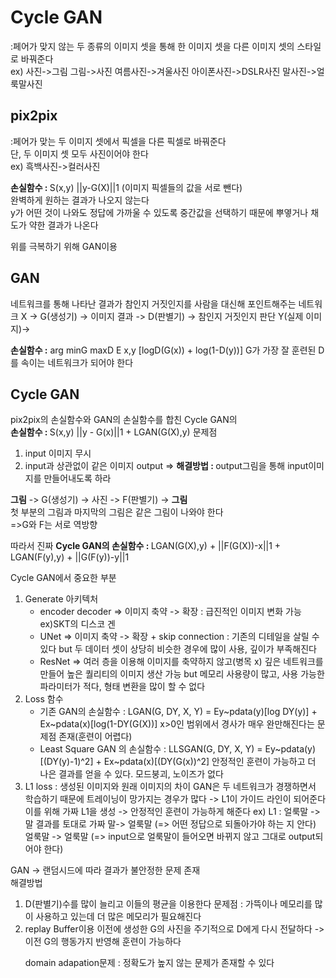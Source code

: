 # Cycle GAN
:페어가 맞지 않는 두 종류의 이미지 셋을 통해 한 이미지 셋을 다른 이미지 셋의 스타일로 바꿔준다  
ex) 사진->그림 그림->사진 여름사진->겨울사진 아이폰사진->DSLR사진 말사진->얼룩말사진  

## pix2pix
:페어가 맞는 두 이미지 셋에서 픽셀을 다른 픽셀로 바꿔준다  
단, 두 이미지 셋 모두 사진이어야 한다  
ex) 흑백사진->컬러사진  

<strong> 손실함수 : </strong> S(x,y) ||y-G(X)||1 (이미지 픽셀들의 값을 서로 뺀다)  
완벽하게 원하는 결과가 나오지 않는다  
y가 어떤 것이 나와도 정답에 가까울 수 있도록 중간값을 선택하기 때문에 뿌옇거나 채도가 약한 결과가 나온다  
  
위를 극복하기 위해 GAN이용  
  
## GAN
네트워크를 통해 나타난 결과가 참인지 거짓인지를 사람을 대신해 포인트해주는 네트워크
X -> G(생성기) -> 이미지 결과   -> D(판별기) -> 참인지 거짓인지 판단
                  Y(실제 이미지)-> 
                  
<strong>손실함수 :</strong> arg minG maxD E x,y [logD(G(x)) + log(1-D(y))]
G가 가장 잘 훈련된 D를 속이는 네트워크가 되어야 한다

## Cycle GAN

pix2pix의 손실함수와 GAN의 손실함수를 합친 Cycle GAN의  
<strong>손실함수 : </strong>S(x,y) ||y - G(x)||1 + LGAN(G(X),y)
문제점
1. input 이미지 무시
2. input과 상관없이 같은 이미지 output
=> <strong>해결방법 : </strong>output그림을 통해 input이미지를 만들어내도록 하라  
  
<strong>그림</strong> -> G(생성기) -> 사진 -> F(판별기) -> <strong>그림</strong>  
첫 부분의 그림과 마지막의 그림은 같은 그림이 나와야 한다  
=>G와 F는 서로 역방향  

따라서 진짜 <strong>Cycle GAN의 손실함수 : </strong>LGAN(G(X),y) + ||F(G(X))-x||1 + LGAN(F(y),y) + ||G(F(y))-y||1

<storng>Cycle GAN에서 중요한 부분</strong>
<ol>
  <li>Generate 아키텍처
    <ul>
      <li>encoder decoder => 이미지 축약 -> 확장 : 급진적인 이미지 변화 가능 ex)SKT의 디스코 겐</li>
      <li>UNet => 이미지 축약 -> 확장 + skip connection : 기존의 디테일을 살릴 수 있다 but 두 데이터 셋이 상당히 비슷한 경우에 많이 사용, 깊이가 부족해진다</li>
      <li>ResNet => 여러 층을 이용해 이미지를 축약하지 않고(병목 x) 깊은 네트워크를 만들어 높은 퀄리티의 이미지 생산 가능 but 메모리 사용량이 많고, 사용 가능한 파라미터가 적다, 형태 변환을 많이 할 수 없다</li>
    </ul>
  </li>
  <li> Loss 함수
    <ul> 
      <li>기존 GAN의 손실함수 : LGAN(G, DY, X, Y) = Ey~pdata(y)[log DY(y)] + Ex~pdata(x)[log(1-DY(G(X))]  x>0인 범위에서 경사가 매우 완만해진다는 문제점 존재(훈련이 어렵다)</li>
      <li>Least Square GAN 의 손실함수 : LLSGAN(G, DY, X, Y) = Ey~pdata(y)[(DY(y)-1)^2] + Ex~pdata(x)[(DY(G(x))^2]  
        안정적인 훈련이 가능하고 더 나은 결과를 얻을 수 있다.  
        모드붕괴, 노이즈가 없다</li>
    </ul>
  </li>
  <li>L1 loss  
    : 생성된 이미지와 원래 이미지의 차이
    GAN은 두 네트워크가 경쟁하면서 학습하기 때문에 트레이닝이 망가지는 경우가 많다 -> L1이 가이드 라인이 되어준다
    이를 위해 가짜 L1을 생성 -> 안정적인 훈련이 가능하게 해준다
    ex) L1 : 얼룩말 -> 말 결과를 토대로 가짜 말-> 얼룩말 (=> 어떤 정답으로 되돌아가야 하는 지 안다)
    얼룩말 -> 얼룩말 (=> input으로 얼룩말이 들어오면 바뀌지 않고 그대로 output되어야 한다)</li>
  </ol>
  
  
GAN -> 랜덤시드에 따라 결과가 불안정한 문제 존재  
해결방법
<ol>
  <li>D(판별기)수를 많이 늘리고 이들의 평균을 이용한다
    문제점 : 가뜩이나 메모리를 많이 사용하고 있는데 더 많은 메모리가 필요해진다</li>
  <li>replay Buffer이용
    이전에 생성한 G의 사진을 주기적으로 D에게 다시 전달하다 -> 이전 G의 행동가지 반영해 훈련이 가능하다</li>
  
domain adapation문제 : 정확도가 높지 않는 문제가 존재할 수 있다


